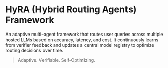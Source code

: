 # HyRA (Hybrid Routing Agents) Framework
An adaptive multi-agent framework that routes user queries across multiple hosted LLMs based on accuracy, latency, and cost. It continuously learns from verifier feedback and updates a central model registry to optimize routing decisions over time.

> Adaptive. Verifiable. Self-Optimizing.
